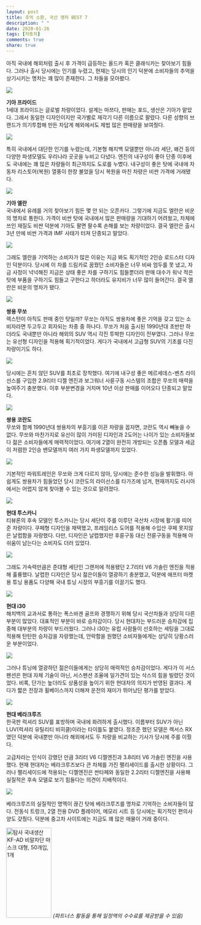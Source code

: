 ```yaml
---
layout: post
title: 추억 소환, 국산 명차 BEST 7
description: " "
date: 2020-01-26
tags: [자동차]
comments: true
share: true
---
```



아직 국내에 해외처럼 출시 후 가격이 급등하는 올드카 혹은 클래식카는 찾아보기 힘들다. 그러나 출시 당시에는 인기를 누렸고, 현재는 당시의 인기 덕분에 소비자들의 추억을 상기시키는 명차는 꽤 많이 존재한다. 그 차들을 모아봤다.

![](https://post-phinf.pstatic.net/MjAyMDA1MjBfMjU0/MDAxNTg5OTY2NDgyODI5.-h8TFVLAF7pPNXDf0mBZb6kgxK_xE5NufLmv5exohwYg.24DO_QYcbYzSBZqnYP6F8ILSh6IXtPztInPSNdGrxogg.JPEG/kia_pride_1987_images_2.jpg?type=w1200)

**기아 프라이드**  
1세대 프라이드는 글로벌 차량이었다. 설계는 마쯔다, 판매는 포드, 생산은 기아가 맡았다. 그래서 동일한 디자인이지만 국가별로 제각기 다른 이름으로 팔렸다. 다른 성향의 브랜드가 의기투합해 만든 차답게 해외에서도 제법 많은 판매량을 보여줬다.

![](https://post-phinf.pstatic.net/MjAyMDA1MjBfMjI2/MDAxNTg5OTY2NTA0NTAz.0DryuJYFfyrs--D8KdA1ynhS5zn1bezwMVdB-J34Uqcg.Kb0YD3hmktg6Gj9lTS12gG0tH12WyjvgkCOYyXIaI7sg.JPEG/kia_pride_1987_wallpapers_2.jpg?type=w1200)

특히 국내에서 대단한 인기를 누렸는데, 기본형 해치백 모델뿐만 아니라 세단, 왜건 등의 다양한 파생모델도 우리나라 곳곳을 누비고 다녔다. 엔진의 내구성이 좋아 단종 이후에도 국내에는 꽤 많은 차량들이 최근까지도 도로를 누볐다. 내구성이 좋은 탓에 국내에 자동차 리스토어(복원) 열풍이 한창 불었을 당시 복원을 마친 차량은 비싼 가격에 거래됐다.

![](https://post-phinf.pstatic.net/MjAyMDA1MjBfMTEx/MDAxNTg5OTY2NTIzOTg2.64wJYlBPYztg-eVkqcV6tFwU4DbApjikd4EFwyA6UaQg.MzHsM6j5dUCTr21vjv6Wo5pm0VMMxrt5FU_CXj2wUs4g.JPEG/images_kia_elan_1996_1.jpg?type=w1200)

**기아 엘란**  
국내에서 유례를 거의 찾아보기 힘든 몇 안 되는 오픈카다. 그렇기에 지금도 엘란은 비운의 명차로 통한다. 가격이 비싼 탓에 국내에서 많은 판매량을 기대하기 어려웠고, 차체에 쓰인 재질도 비싼 덕분에 기아도 팔면 팔수록 손해를 보는 차량이었다. 결국 엘란은 출시 3년 만에 비싼 가격과 IMF 사태가 터져 단종되고 말았다.

![](https://post-phinf.pstatic.net/MjAyMDA1MjBfMjYz/MDAxNTg5OTY2Njc3OTcz._CBUszdwStNZI9TzWTAwz6VpJvO-nSz2g3pHpl2Lx9og.DZTfIxUK1Abq4xEIk1Q6TJNqE1tyk2yqwZT-fYdg9K8g.JPEG/images_kia_elan_1996_2_copy.jpg?type=w1200)

그래도 엘란을 기억하는 소비자가 많은 이유는 지금 봐도 획기적인 2인승 로드스터 디자인 덕분이다. 당시에 이 차를 드림카로 꿈꿨던 소비자들은 너무 비싸 엄두를 못 냈고, 자금 사정이 넉넉해진 지금은 상태 좋은 차를 구하기도 힘들뿐더러 판매 대수가 워낙 적은 탓에 부품을 구하기도 힘들고 구한다고 하더라도 유지비가 너무 많이 들어간다. 결국 엘란은 비운의 명차가 됐다.

![](https://post-phinf.pstatic.net/MjAyMDA1MjBfNjkg/MDAxNTg5OTY2NzUyMDMw.QsHYoz8dBaRxO7JDpOVHi5lAXlavbTgrEVP6g1e2Xq4g.buTpnuT0qnaiChbAKpJd2K6F5KyoGeM6mWVbAIZgRwcg.JPEG/wallpapers_ssangyong_musso_1993_1_1024x768.jpg?type=w1200)

**쌍용 무쏘**  
렉스턴이 아직도 판매 중인 탓일까? 무쏘는 아직도 쌍용차에 좋은 기억을 갖고 있는 소비자라면 두고두고 회자되는 차종 중 하나다. 무쏘가 처음 출시된 1990년대 초반만 하더라도 국내뿐만 아니라 해외의 SUV 역시 각진 투박한 디자인이 전부였다. 그러나 무쏘는 유선형 디자인을 적용해 획기적이었다. 게다가 국내에서 고급형 SUV의 기초를 다진 차량이기도 하다.

![](https://post-phinf.pstatic.net/MjAyMDA1MjBfMTg0/MDAxNTg5OTY2NzE5NTQz.8_RYDJpSLbLlrwohxAvinTLzQdW115gLsEsMsZ9F2Qog.40PcSqnuSXXUJrFLHdhAs7beSkUE0QHC3UsrUgNafOog.JPEG/%EB%8B%A4%EC%9A%B4%EB%A1%9C%EB%93%9C.jpg?type=w1200)

당시에는 흔치 않던 SUV를 최초로 장착했다. 여기에 내구성 좋은 메르세데스-벤츠 라이선스를 구입한 2.9리터 디젤 엔진과 보그워너 사륜구동 시스템의 조합은 무쏘의 매력을 높여주기 충분했다. 이후 부분변경을 거치며 10년 이상 판매를 이어오다 단종되고 말았다.

![](https://post-phinf.pstatic.net/MjAyMDA1MjBfMTQy/MDAxNTg5OTY2ODkxNDc5.w3i2qWYPwaUZlTnPx1FeqHmVaD1SeFUNww7z2XkFNAEg.KAwk3E3Dk0s35smeB_hpia_rPRG9gGcQPk4YAIQBLoog.JPEG/ssangyong_korando_1996_wallpapers_1_copy.jpg?type=w1200)

**쌍용 코란도**  
무쏘와 함께 1990년대 쌍용차의 부흥기를 이끈 차량을 꼽자면, 코란도 역시 빼놓을 수 없다. 무쏘와 마찬가지로 유선이 많이 가미된 디자인과 2도어는 나이가 있는 소비자들보다 젊은 소비자들에게 매력적이었다. 여기에 2열이 완전히 개방되는 오픈톱 모델과 세금이 저렴한 2인승 밴모델까지 여러 가지 파생모델까지 있었다.

![](https://post-phinf.pstatic.net/MjAyMDA1MjBfMTMz/MDAxNTg5OTY2OTMzNzk1.0Y9hgeAA3yxKC9pC5vATTSdIGq6JjXUQwb0r0HVNXKQg.kBL_Ig1g5IBLtkxj2mMpiP2bJoXUudFgEimMA7pWRbog.JPEG/daewoo_korando_1999_pictures_1_copy.jpg?type=w1200)

기본적인 파워트레인은 무쏘와 크게 다르지 않아, 당시에는 준수한 성능을 발휘했다. 아쉽게도 쌍용차가 힘들었던 당시 코란도의 라이선스를 타가즈에 넘겨, 현재까지도 러시아에서는 어렵지 않게 찾아볼 수 있는 것으로 알려졌다.

![](https://post-phinf.pstatic.net/MjAyMDA1MjBfMTMx/MDAxNTg5OTY3MDYzMjc1.SNG1D61a8FYxuQ3Da1cBorzEC8m9zRKVbERoJFN2DHkg.-ybuwIL_G_BG3S_8XQnNYpN5CtwzMBQU7qEvOqtMD-4g.JPEG/%EB%8B%A4%EC%9A%B4%EB%A1%9C%EB%93%9C_%281%29.jpg?type=w1200)

**현대 투스카니**  
티뷰론의 후속 모델인 투스카니는 당시 세단이 주를 이루던 국산차 시장에 활기를 띠어준 차량이다. 쿠페형 디자인을 채택했고, 프레임리스 도어를 적용해 수입산 쿠페 못지않은 날렵함을 자랑했다. 다만, 디자인은 날렵했지만 후륜구동 대신 전륜구동을 적용해 아쉬움이 남는다는 소비자도 더러 있었다.

![](https://post-phinf.pstatic.net/MjAyMDA1MjBfMjY2/MDAxNTg5OTY2OTcyNDY2.xgy94kBfBZwh_1V9JpZQcxuIDMlbYcllo5bzMUKgKcgg.ucbIbJ7STlYJmOynJVLFcPHssQYGQpXIx9L65ZcER7Yg.JPEG/7.jpg?type=w1200)

그래도 가속력만큼은 준대형 세단인 그랜저에 적용됐던 2.7리터 V6 가솔린 엔진을 적용해 훌륭했다. 날렵한 디자인은 당시 젊은이들이 열광하기 충분했고, 덕분에 애프터 마켓용 튜닝 용품도 다양해 국내 튜닝 시장의 부흥기를 이끌기도 했다.

![](https://post-phinf.pstatic.net/MjAyMDA1MjBfMTQ3/MDAxNTg5OTY3MTE0NzM1.RSc8bAnWDm509jSDvtqHiVTjFv95HLPi9t_Ge_vEBusg.397JI_DZGkF6_XelYRLyY-XxmvtzPD3VyUhYMACeYoog.JPEG/Hyundai-i30-2008-1600-02.jpg?type=w1200)

**현대 i30**  
해치백의 교과서로 통하는 폭스바겐 골프와 경쟁하기 위해 당시 국산차들과 상당히 다른 부분이 많았다. 대표적인 부분이 바로 승차감이다. 당시 현대차는 부드러운 승차감에 집중해 대부분의 차량이 부드러웠다. 그러나 i30는 유럽 사람들이 선호하는 세팅을 그대로 적용해 탄탄한 승차감을 자랑했는데, 안락함을 원했던 소비자들에게는 상당히 당황스러운 부분이었다.

![](https://post-phinf.pstatic.net/MjAyMDA1MjBfMjkx/MDAxNTg5OTY3MTkyODE2.WbGTFUvrYV5nuOsZuhU2WDmGag02pVXrNZAJPRyVOvkg.Gg1EO-t_ZbnL090ZN61b1MuqVSoX2-7bC_BXTwbglJ0g.JPEG/photos_hyundai_i30_2007_10_copy.jpg?type=w1200)

그러나 튜닝에 열광하던 젊은이들에게는 상당히 매력적인 승차감이었다. 게다가 이 서스펜션은 현대 자체 기술이 아닌, 서스펜션 조율에 일가견이 있는 삭스의 힘을 빌렸던 것이었다. 비록, 단가는 높더라도 상품성을 높이기 위한 현대차의 의지가 반영된 결과다. 게다가 짧은 전장과 휠베이스까지 더해져 운전의 재미가 뛰어났단 평가를 받았다.

![](https://post-phinf.pstatic.net/MjAyMDA1MjBfMTM2/MDAxNTg5OTY3Mjk3MDUy.22neeB3ISj9mSHa0Xnj8urD3E0m44Y6gLart-nRkaBgg.bUGyXKgmCKS4YrOSdWF4eAJhKv2ZkJvD22qj_QglLqEg.JPEG/hyundai_veracruz_2007_photos_4_copy.jpg?type=w1200)

**현대 베라크루즈**  
한국판 럭셔리 SUV를 표방하며 국내에 화려하게 출시했다. 이름부터 SUV가 아닌 LUV(럭셔리 유틸리티 비히클)이라는 타이틀도 붙였다. 정조준 했던 모델은 렉서스 RX였던 덕분에 국내뿐만 아니라 해외에서도 두 차량을 비교하는 기사가 당시에 주를 이뤘다.

고급차라는 인식이 강했던 만큼 3리터 V6 디젤엔진과 3.8리터 V6 가솔린 엔진을 사용했다. 현재 현대차는 베라크루즈보다 큰 차체를 가진 팰리세이드를 출시한 상황이다. 그러나 팰리세이드에 적용되는 디젤엔진은 싼타페와 동일한 2.2리터 디젤엔진을 사용해 실질적은 후속 모델로 보기 힘들다는 의견이 지배적이다.  

![](https://post-phinf.pstatic.net/MjAyMDA1MjBfMTMw/MDAxNTg5OTY3Mzc3MDU4.MXSPORUBH9hIGSSohWp_WJWzTh0FQuX2z6DqGZqjGdcg.8oe7LvK4RPwbbVL83ifMhesj68-TkgYGJH3Q0TYD9Rkg.JPEG/pictures_hyundai_veracruz_2007_2_copy.jpg?type=w1200)

베라크루즈의 실질적인 명맥이 끊긴 탓에 베라크루즈를 명차로 기억하는 소비자들이 많다. 전동식 트렁크, 2열 전용 DVD 플레이어, 메모리 시트 등 당시에는 획기적인 편의사양도 갖췄다. 덕분에 중고차 사이트에는 지금도 꽤 많은 매물이 거래 중이다.

<a href="https://coupa.ng/bQq9j5" target="_blank" referrerpolicy="unsafe-url"><img src="https://static.coupangcdn.com/image/affiliate/banner/1d092b8367d69eb4804ebca5c24d068a@2x.jpg" alt="탐사 국내생산 KF-AD 비말차단 마스크 대형, 50개입, 1개" width="120" height="240"></a>
_(파트너스 활동을 통해 일정액의 수수료를 제공받을 수 있음)_